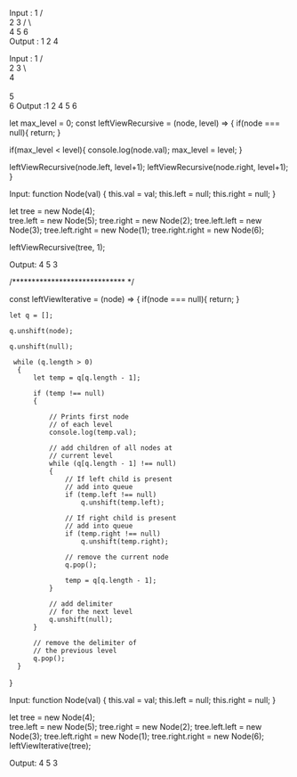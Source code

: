 Input : 
                 1
               /   \
              2     3
             / \     \
            4   5     6             
Output : 1 2 4

Input :
        1
      /   \
    2       3
      \   
        4  
          \
            5
             \
               6
Output :1 2 4 5 6


let max_level = 0;
const leftViewRecursive = (node, level) => {
  if(node === null){
    return;
  }
  
  if(max_level < level){
    console.log(node.val);
    max_level = level;
  }
  
  leftViewRecursive(node.left, level+1);
  leftViewRecursive(node.right, level+1);
}

Input:
function Node(val) {
  this.val = val;
  this.left = null;
  this.right = null;
}

let tree = new Node(4);  
tree.left = new Node(5); 
tree.right = new Node(2); 
tree.left.left = new Node(3); 
tree.left.right = new Node(1);
tree.right.right = new Node(6);

leftViewRecursive(tree, 1);

Output:
4
5
3


/***************************** */

const leftViewIterative = (node) => {
    if(node === null){
      return;
    }
    
    let q = [];
    
    q.unshift(node);
    
    q.unshift(null);
    
     while (q.length > 0)  
      { 
          let temp = q[q.length - 1]; 
    
          if (temp !== null) 
          { 
    
              // Prints first node 
              // of each level 
              console.log(temp.val); 
    
              // add children of all nodes at 
              // current level 
              while (q[q.length - 1] !== null) 
              { 
                  // If left child is present 
                  // add into queue 
                  if (temp.left !== null) 
                      q.unshift(temp.left); 
    
                  // If right child is present 
                  // add into queue 
                  if (temp.right !== null) 
                      q.unshift(temp.right); 
    
                  // remove the current node 
                  q.pop(); 
    
                  temp = q[q.length - 1]; 
              } 
    
              // add delimiter 
              // for the next level 
              q.unshift(null); 
          } 
    
          // remove the delimiter of 
          // the previous level 
          q.pop(); 
      } 
    
  }

  Input:
function Node(val) {
  this.val = val;
  this.left = null;
  this.right = null;
}

let tree = new Node(4);  
tree.left = new Node(5); 
tree.right = new Node(2); 
tree.left.left = new Node(3); 
tree.left.right = new Node(1);
tree.right.right = new Node(6);
leftViewIterative(tree);

Output:
4
5
3
